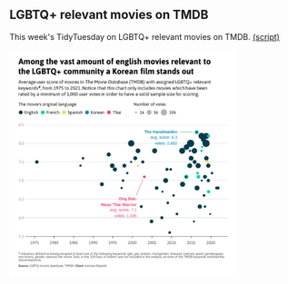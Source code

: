 ## LGBTQ+ relevant movies on TMDB

This week's TidyTuesday on LGBTQ+ relevant movies on TMDB. [(script)](https://github.com/aalgenib/tidytuesday/blob/main/2024/week_25/tt2024w26_gh.R)

<img src="tt2024w26.png" alt="drawing" width="400"/>

